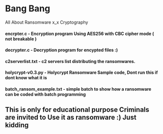 # Bang Bang
All About Ransomware x_x Cryptography

<h4> encrpter.c - Encryption program Using AES256 with CBC cipher mode ( not breakable ) </h4>
<h4> decrypter.c - Decryption program for encypted files :) </h4>
<h4> c2serverlist.txt	- c2 servers list distributing the ransomwares.</h4>
<h4> holycrypt-v0.3.py - Holycrypt Ransomware Sample code, Dont run this if dont know what it is</h4>
<h4> batch_ransom_example.txt	- simple batch to show how a ransomware can be coded with batch programming</h4>


<h2> This is only for educational purpose Criminals are invited to Use it as ransomware :) Just kidding </h2>
